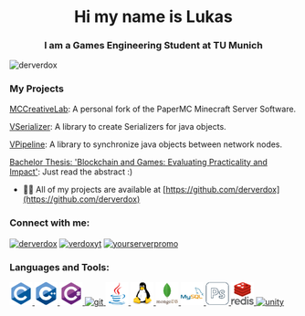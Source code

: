 <h1 align="center">Hi my name is Lukas</h1>
<h3 align="center">I am a Games Engineering Student at TU Munich</h3>

<p align="left"> <img src="https://komarev.com/ghpvc/?username=derverdox&label=Profile%20views&color=ff0000&style=plastic" alt="derverdox" /> </p>



### My Projects ###
[MCCreativeLab](https://github.com/derverdox/MCCreativeLab): A personal fork of the PaperMC Minecraft Server Software.

[VSerializer](https://github.com/VerdoxLabs/VSerializer): A library to create Serializers for java objects.

[VPipeline](https://github.com/VerdoxLabs/VPipeline): A library to synchronize java objects between network nodes.

[Bachelor Thesis: 'Blockchain and Games: Evaluating Practicality and Impact'](https://github.com/derverdox/BachelorThesis): Just read the abstract :)

- 👨‍💻 All of my projects are available at [https://github.com/derverdox](https://github.com/derverdox)

<h3 align="left">Connect with me:</h3>
<p align="left">
<a href="https://twitter.com/derverdox" target="blank"><img align="center" src="https://raw.githubusercontent.com/rahuldkjain/github-profile-readme-generator/master/src/images/icons/Social/twitter.svg" alt="derverdox" height="30" width="40" /></a>
<a href="https://instagram.com/verdoxyt" target="blank"><img align="center" src="https://raw.githubusercontent.com/rahuldkjain/github-profile-readme-generator/master/src/images/icons/Social/instagram.svg" alt="verdoxyt" height="30" width="40" /></a>
<a href="https://www.youtube.com/c/yourserverpromo" target="blank"><img align="center" src="https://raw.githubusercontent.com/rahuldkjain/github-profile-readme-generator/master/src/images/icons/Social/youtube.svg" alt="yourserverpromo" height="30" width="40" /></a>
</p>

<h3 align="left">Languages and Tools:</h3>
<p align="left"> <a href="https://www.cprogramming.com/" target="_blank"> <img src="https://raw.githubusercontent.com/devicons/devicon/master/icons/c/c-original.svg" alt="c" width="40" height="40"/> </a> <a href="https://www.w3schools.com/cpp/" target="_blank"> <img src="https://raw.githubusercontent.com/devicons/devicon/master/icons/cplusplus/cplusplus-original.svg" alt="cplusplus" width="40" height="40"/> </a> <a href="https://www.w3schools.com/cs/" target="_blank"> <img src="https://raw.githubusercontent.com/devicons/devicon/master/icons/csharp/csharp-original.svg" alt="csharp" width="40" height="40"/> </a> <a href="https://git-scm.com/" target="_blank"> <img src="https://www.vectorlogo.zone/logos/git-scm/git-scm-icon.svg" alt="git" width="40" height="40"/> </a> <a href="https://www.java.com" target="_blank"> <img src="https://raw.githubusercontent.com/devicons/devicon/master/icons/java/java-original.svg" alt="java" width="40" height="40"/> </a> <a href="https://www.linux.org/" target="_blank"> <img src="https://raw.githubusercontent.com/devicons/devicon/master/icons/linux/linux-original.svg" alt="linux" width="40" height="40"/> </a> <a href="https://www.mongodb.com/" target="_blank"> <img src="https://raw.githubusercontent.com/devicons/devicon/master/icons/mongodb/mongodb-original-wordmark.svg" alt="mongodb" width="40" height="40"/> </a> <a href="https://www.mysql.com/" target="_blank"> <img src="https://raw.githubusercontent.com/devicons/devicon/master/icons/mysql/mysql-original-wordmark.svg" alt="mysql" width="40" height="40"/> </a> <a href="https://www.photoshop.com/en" target="_blank"> <img src="https://raw.githubusercontent.com/devicons/devicon/master/icons/photoshop/photoshop-line.svg" alt="photoshop" width="40" height="40"/> </a> <a href="https://redis.io" target="_blank"> <img src="https://raw.githubusercontent.com/devicons/devicon/master/icons/redis/redis-original-wordmark.svg" alt="redis" width="40" height="40"/> </a> <a href="https://unity.com/" target="_blank"> <img src="https://www.vectorlogo.zone/logos/unity3d/unity3d-icon.svg" alt="unity" width="40" height="40"/> </a> </p>


